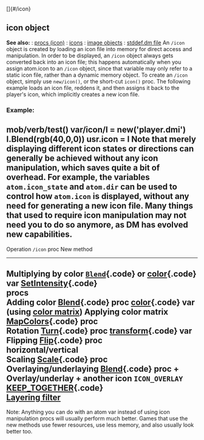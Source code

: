 []{#/icon}
## icon object
**See also:**
:   [procs (icon)](#/icon/proc)
:   [icons](#/DM/icon)
:   [image objects](#/image)
:   [stddef.dm file](#/%7B%7Bappendix%7D%7D/stddef%2edm)
An `/icon` object is created by loading an icon file into memory for
direct access and manipulation. In order to be displayed, an `/icon`
object always gets converted back into an icon file; this happens
automatically when you assign atom.icon to an `/icon` object, since that
variable may only refer to a static icon file, rather than a dynamic
memory object.
To create an `/icon` object, simply use `new/icon()`, or the short-cut
`icon()` proc. The following example loads an icon file, reddens it, and
then assigns it back to the player\'s icon, which implicitly creates a
new icon file.
### Example:
mob/verb/test() var/icon/I = new(\'player.dmi\') I.Blend(rgb(40,0,0))
usr.icon = I
Note that merely displaying different icon states or directions can
generally be achieved without any icon manipulation, which saves quite a
bit of overhead. For example, the variables `atom.icon_state` and
`atom.dir` can be used to control how `atom.icon` is displayed, without
any need for generating a new icon file.
Many things that used to require icon manipulation may not need you to
do so anymore, as DM has evolved new capabilities.
  ---------------------------------------------------------------------------------------------------------------------------------
  Operation                `/icon` proc                                      New method
  ------------------------ ------------------------------------------------- ------------------------------------------------------
  Multiplying by color     [`Blend`](#/icon/proc/Blend){.code} or            [color](#/atom/var/color){.code} var
                           [SetIntensity](#/icon/proc/SetIntensity){.code}   
                           procs                                             
  Adding color             [Blend](#/icon/proc/Blend){.code} proc            [color](#/atom/var/color){.code} var (using [color
                                                                             matrix](#/%7Bnotes%7D/color-matrix))
  Applying color matrix    [MapColors](#/icon/proc/MapColors){.code} proc    
  Rotation                 [Turn](#/icon/proc/Turn){.code} proc              [transform](#/atom/var/transform){.code} var
  Flipping                 [Flip](#/icon/proc/Flip){.code} proc              
  horizontal/vertical                                                        
  Scaling                  [Scale](#/icon/proc/Scale){.code} proc            
  Overlaying/underlaying   [Blend](#/icon/proc/Blend){.code} proc +          Overlay/underlay +
  another icon             `ICON_OVERLAY`                                    [KEEP_TOGETHER](#/atom/var/appearance_flags){.code}\
                                                                             [Layering filter](#/%7Bnotes%7D/filters/layer)
  ---------------------------------------------------------------------------------------------------------------------------------
Note: Anything you can do with an atom var instead of using icon
manipulation procs will usually perform much better. Games that use the
new methods use fewer resources, use less memory, and also usually look
better too.